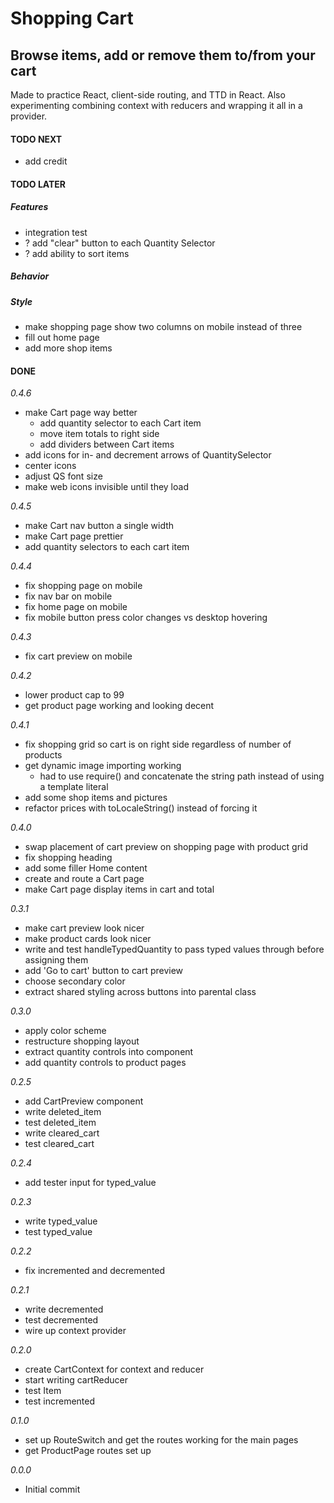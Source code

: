 # Shopping Cart

## Browse items, add or remove them to/from your cart

Made to practice React, client-side routing, and TTD in React. Also experimenting combining context with reducers and wrapping it all in a provider.

#### TODO NEXT

- add credit

#### TODO LATER

##### Features

- integration test
- ? add "clear" button to each Quantity Selector
- ? add ability to sort items

##### Behavior

##### Style

- make shopping page show two columns on mobile instead of three
- fill out home page
- add more shop items

#### DONE

_0.4.6_

- make Cart page way better
  - add quantity selector to each Cart item
  - move item totals to right side
  - add dividers between Cart items
- add icons for in- and decrement arrows of QuantitySelector
- center icons
- adjust QS font size
- make web icons invisible until they load

_0.4.5_

- make Cart nav button a single width
- make Cart page prettier
- add quantity selectors to each cart item

_0.4.4_

- fix shopping page on mobile
- fix nav bar on mobile
- fix home page on mobile
- fix mobile button press color changes vs desktop hovering

_0.4.3_

- fix cart preview on mobile

_0.4.2_

- lower product cap to 99
- get product page working and looking decent

_0.4.1_

- fix shopping grid so cart is on right side regardless of number of products
- get dynamic image importing working
  - had to use require() and concatenate the string path instead of using a template literal
- add some shop items and pictures
- refactor prices with toLocaleString() instead of forcing it

_0.4.0_

- swap placement of cart preview on shopping page with product grid
- fix shopping heading
- add some filler Home content
- create and route a Cart page
- make Cart page display items in cart and total

_0.3.1_

- make cart preview look nicer
- make product cards look nicer
- write and test handleTypedQuantity to pass typed values through before assigning them
- add 'Go to cart' button to cart preview
- choose secondary color
- extract shared styling across buttons into parental class

_0.3.0_

- apply color scheme
- restructure shopping layout
- extract quantity controls into component
- add quantity controls to product pages

_0.2.5_

- add CartPreview component
- write deleted_item
- test deleted_item
- write cleared_cart
- test cleared_cart

_0.2.4_

- add tester input for typed_value

_0.2.3_

- write typed_value
- test typed_value

_0.2.2_

- fix incremented and decremented

_0.2.1_

- write decremented
- test decremented
- wire up context provider

_0.2.0_

- create CartContext for context and reducer
- start writing cartReducer
- test Item
- test incremented

_0.1.0_

- set up RouteSwitch and get the routes working for the main pages
- get ProductPage routes set up

_0.0.0_

- Initial commit

